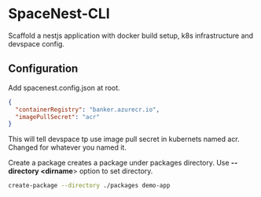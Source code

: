 # SpaceNest-CLI

Scaffold a nestjs application with docker build setup, k8s infrastructure and devspace config.

## Configuration

Add spacenest.config.json at root.

```json
{
  "containerRegistry": "banker.azurecr.io",
  "imagePullSecret": "acr"
}
```
This will tell devspace tp use image pull secret in kubernets named acr. Changed for whatever you named it.


Create a package creates a package under packages directory. Use **--directory \<dirname**\> option to set directory.

```bash
create-package --directory ./packages demo-app
```

